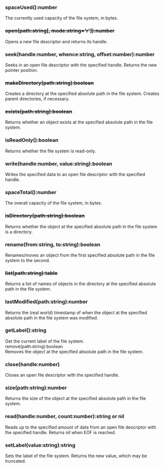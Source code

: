 
### spaceUsed():number <br>
The currently used capacity of the file system, in bytes. <br>
### ~~open(path:string[, mode:string='r']):number~~ <br>
Opens a new file descriptor and returns its handle. <br>
### seek(handle:number, whence:string, offset:number):number <br>
Seeks in an open file descriptor with the specified handle. Returns the new pointer position. <br>
### ~~makeDirectory(path:string):boolean~~ <br>
Creates a directory at the specified absolute path in the file system. Creates parent directories, if necessary. <br>
### ~~exists(path:string):boolean~~ <br>
Returns whether an object exists at the specified absolute path in the file system. <br>
### isReadOnly():boolean <br>
Returns whether the file system is read-only. <br>
### write(handle:number, value:string):boolean <br>
Writes the specified data to an open file descriptor with the specified handle. <br>
### spaceTotal():number <br>
The overall capacity of the file system, in bytes. <br>
### ~~isDirectory(path:string):boolean~~ <br>
Returns whether the object at the specified absolute path in the file system is a directory. <br>
### rename(from:string, to:string):boolean <br>
Renames/moves an object from the first specified absolute path in the file system to the second. <br>
### ~~list(path:string):table~~ <br>
Returns a list of names of objects in the directory at the specified absolute path in the file system. <br>
### lastModified(path:string):number <br>
Returns the (real world) timestamp of when the object at the specified absolute path in the file system was modified. <br>
### getLabel():string <br>
Get the current label of the file system. <br>
remove(path:string):boolean <br>
Removes the object at the specified absolute path in the file system. <br>
### close(handle:number) <br>
Closes an open file descriptor with the specified handle. <br>
### size(path:string):number <br>
Returns the size of the object at the specified absolute path in the file system. <br>
### read(handle:number, count:number):string or nil <br>
Reads up to the specified amount of data from an open file descriptor with the specified handle. Returns nil when EOF is reached. <br>
### setLabel(value:string):string <br>
Sets the label of the file system. Returns the new value, which may be truncated. <br>